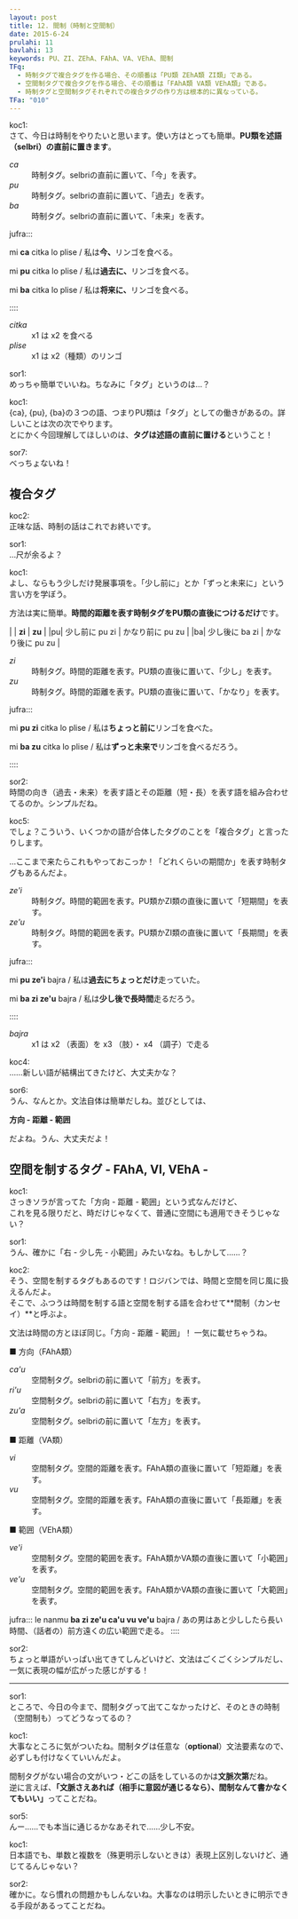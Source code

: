```yaml
---
layout: post
title: 12. 間制（時制と空間制）
date: 2015-6-24
prulahi: 11
bavlahi: 13
keywords: PU、ZI、ZEhA、FAhA、VA、VEhA、間制
TFq:
  - 時制タグで複合タグを作る場合、その順番は「PU類 ZEhA類 ZI類」である。
  - 空間制タグで複合タグを作る場合、その順番は「FAhA類 VA類 VEhA類」である。
  - 時制タグと空間制タグそれぞれでの複合タグの作り方は根本的に異なっている。
TFa: "010"
---
```


koc1:  
さて、今日は時制をやりたいと思います。使い方はとっても簡単。**PU類を述語（selbri）の直前に置きます**。

<dl class="box valsi drani">
<dt><dfn>ca</dfn></dt>
<dd >時制タグ。selbriの直前に置いて、「今」を表す。</dd>
<dt><dfn>pu</dfn></dt>
<dd >時制タグ。selbriの直前に置いて、「過去」を表す。</dd>
<dt><dfn>ba</dfn></dt>
<dd >時制タグ。selbriの直前に置いて、「未来」を表す。</dd>
</dl>

jufra:::
<p>mi <b>ca</b> citka lo plise / 私は<b>今、</b>リンゴを食べる。</p>
<p>mi <b>pu</b> citka lo plise / 私は<b>過去に、</b>リンゴを食べる。</p>
<p>mi <b>ba</b> citka lo plise / 私は<b>将来に、</b>リンゴを食べる。</p>
::::

<dl class="box valsi">
<dt><dfn>citka</dfn></dt>
<dd >x1 は x2 を食べる</dd>
<dt><dfn>plise</dfn></dt>
<dd >x1 は x2（種類）のリンゴ</dd>
</dl>

sor1:  
めっちゃ簡単でいいね。ちなみに「タグ」というのは…？

koc1:  
{ca}, {pu}, {ba}の３つの語、つまりPU類は「タグ」としての働きがあるの。詳しいことは次の次でやります。  
とにかく今回理解してほしいのは、**タグは述語の直前に置ける**ということ！

sor7:  
べっちょないね！

## 複合タグ

koc2:  
正味な話、時制の話はこれでお終いです。

sor1:  
…尺が余るよ？

koc1:  
よし、ならもう少しだけ発展事項を。「少し前に」とか「ずっと未来に」という言い方を学ぼう。

方法は実に簡単。**時間的距離を表す時制タグをPU類の直後につけるだけ**です。

|  |     <b>zi</b>         |        <b>zu</b>        |
|pu| 少し前に pu zi | かなり前に pu zu |
|ba| 少し後に ba zi | かなり後に pu zu |

<dl class="box valsi drani">
<dt><dfn>zi</dfn></dt>
<dd >時制タグ。時間的距離を表す。PU類の直後に置いて、「少し」を表す。</dd>
<dt><dfn>zu</dfn></dt>
<dd >時制タグ。時間的距離を表す。PU類の直後に置いて、「かなり」を表す。</dd>
</dl>

jufra:::
<p>mi <b>pu zi</b> citka lo plise / 私は<b>ちょっと前に</b>リンゴを食べた。</p>
<p>mi <b>ba zu</b> citka lo plise / 私は<b>ずっと未来で</b>リンゴを食べるだろう。</p>
::::

sor2:  
時間の向き（過去・未来）を表す語とその距離（短・長）を表す語を組み合わせてるのか。シンプルだね。  

koc5:  
でしょ？こういう、いくつかの語が合体したタグのことを「複合タグ」と言ったりします。

…ここまで来たらこれもやっておこっか！「どれくらいの期間か」を表す時制タグもあるんだよ。

<dl class="box valsi drani">
<dt><dfn>ze'i</dfn></dt>
<dd >時制タグ。時間的範囲を表す。PU類かZI類の直後に置いて「短期間」を表す。</dd>
<dt><dfn>ze'u</dfn></dt>
<dd >時制タグ。時間的範囲を表す。PU類かZI類の直後に置いて「長期間」を表す。</dd>
</dl>

jufra:::
<p>mi <b>pu ze'i</b> bajra / 私は<b>過去にちょっとだけ</b>走っていた。</p>
<p>mi <b>ba zi ze'u</b> bajra / 私は<b>少し後で長時間</b>走るだろう。</p>
::::

<dl class="box valsi">
<dt><dfn>bajra</dfn></dt>
<dd >x1 は x2 （表面）を x3 （肢）・ x4 （調子）で走る</dd>
</dl>

koc4:  
……新しい語が結構出てきたけど、大丈夫かな？

sor6:  
うん、なんとか。文法自体は簡単だしね。並びとしては、

**方向 - 距離 - 範囲**

だよね。うん、大丈夫だよ！


## 空間を制するタグ - FAhA, VI, VEhA -

koc1:  
さっきソラが言ってた「方向 - 距離 - 範囲」という式なんだけど、  
これを見る限りだと、時だけじゃなくて、普通に空間にも適用できそうじゃない？

sor1:  
うん、確かに「右 - 少し先 - 小範囲」みたいなね。もしかして……？

koc2:  
そう、空間を制するタグもあるのです！ロジバンでは、時間と空間を同じ風に扱えるんだよ。  
そこで、ふつうは時間を制する語と空間を制する語を合わせて**間制（カンセイ）**と呼ぶよ。  

文法は時間の方とほぼ同じ。「方向 - 距離 - 範囲」！ 一気に載せちゃうね。


■ 方向（FAhA類）

<dl class="box valsi drani">
<dt><dfn>ca'u</dfn></dt>
<dd >空間制タグ。selbriの前に置いて「前方」を表す。</dd>
<dt><dfn>ri'u</dfn></dt>
<dd >空間制タグ。selbriの前に置いて「右方」を表す。</dd>
<dt><dfn>zu'a</dfn></dt>
<dd >空間制タグ。selbriの前に置いて「左方」を表す。</dd>
</dl>


■ 距離（VA類）

<dl class="box valsi drani">
<dt><dfn>vi</dfn></dt>
<dd >空間制タグ。空間的距離を表す。FAhA類の直後に置いて「短距離」を表す。</dd>
<dt><dfn>vu</dfn></dt>
<dd >空間制タグ。空間的距離を表す。FAhA類の直後に置いて「長距離」を表す。</dd>
</dl>


■ 範囲（VEhA類）

<dl class="box valsi drani">
<dt><dfn>ve'i</dfn></dt>
<dd >空間制タグ。空間的範囲を表す。FAhA類かVA類の直後に置いて「小範囲」を表す。</dd>
<dt><dfn>ve'u</dfn></dt>
<dd >空間制タグ。空間的範囲を表す。FAhA類かVA類の直後に置いて「大範囲」を表す。</dd>
</dl>


jufra:::
le nanmu <b>ba zi ze'u ca'u vu ve'u</b> bajra / あの男はあと少ししたら長い時間、（話者の）前方遠くの広い範囲で走る。
::::

sor2:  
ちょっと単語がいっぱい出てきてしんどいけど、文法はごくごくシンプルだし、一気に表現の幅が広がった感じがする！

-----

sor1:  
ところで、今日の今まで、間制タグって出てこなかったけど、そのときの時制（空間制も）ってどうなってるの？

koc1:  
大事なところに気がついたね。間制タグは任意な（<b>optional</b>）文法要素なので、必ずしも付けなくていいんだよ。

間制タグがない場合の文がいつ・どこの話をしているのかは<b>文脈次第</b>だね。  
逆に言えば、<b>「文脈さえあれば（相手に意図が通じるなら）、間制なんて書かなくてもいい」</b>ってことだね。

sor5:  
んー……でも本当に通じるかなあそれで……少し不安。

koc1:  
日本語でも、単数と複数を（殊更明示しないときは）表現上区別しないけど、通じてるんじゃない？

sor2:  
確かに。なら慣れの問題かもしんないね。大事なのは明示したいときに明示できる手段があるってことだね。
